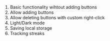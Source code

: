 1. Basic functionality wihtout adding buttons
2. Allow adding buttons
3. Allow deleting buttons with custom right-click
4. Light/Dark mode
5. Saving local storage
6. Tracking streaks
